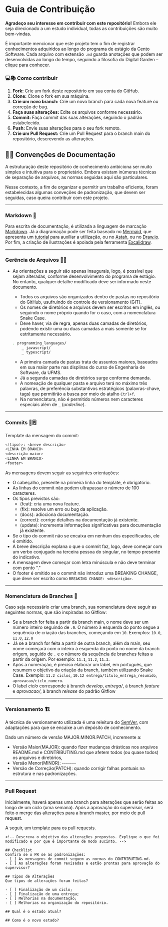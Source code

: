 # Guia de Contribuição
**Agradeço seu interesse em contribuir com este repositório!**
Embora ele seja direcionado a um estudo individual, todas as contribuições são muito bem-vindas.

É importante mencionar que este projeto tem o fim de registrar conhecimentos adquiridos ao longo do programa de estágio da Cento Software. Cada arquivo com extensão `.md` guarda anotações que podem ser desenvolvidas ao longo do tempo, seguindo a filosofia do Digital Garden – [clique para conhecer](https://obsidian.rocks/creating-a-digital-garden-in-obsidian/).


### 💻📚 Como contribuir 

1. **Fork:** Crie um fork deste repositório em sua conta do GitHub.
2. **Clone:** Clone o fork em sua máquina.
3. **Crie um novo branch:** Crie um novo branch para cada nova feature ou correção de bug. 
4. **Faça suas alterações:** Edite os arquivos conforme necessário.
5. **Commit:** Faça commit das suas alterações, seguindo o padrão estabelecido.
6. **Push:** Envie suas alterações para o seu fork remoto.
7. **Crie um Pull Request:** Crie um Pull Request para o branch main do repositório, descrevendo as alterações.


## 📑📃 Convenções de Documentação   
A estruturação deste repositório de conhecimento ambiciona ser muito simples e intuitiva para o proprietário. Embora existam inúmeras técnicas de separação de arquivos, as normas seguidas aqui são particulares.

Nesse contexto, a fim de organizar e permitir um trabalho eficiente, foram estabelecidas algumas conveções de padronização, que devem ser seguidas, caso queira contribuir com este projeto.

---------------------------------------
### Markdown 📌
Para escrita de documentação, é utilizada a linguagem de marcação [Markdown](https://docs.github.com/pt/get-started/writing-on-github/getting-started-with-writing-and-formatting-on-github/basic-writing-and-formatting-syntax). Já a diagramação pode ser feita baseado no [Mermaid](https://mermaid.js.org/), que apresenta um [tutorial](https://github.blog/developer-skills/github/include-diagrams-markdown-files-mermaid/) para auxíliar a utilização, ou no [Astah](https://astah.net/products/astah-community/), ou no [Draw.io](https://app.diagrams.net/). Por fim, a criação de ilustrações é apoiada pela ferramenta [Excalidraw](https://excalidraw.com/).

-------------------------
### Gerência de Arquivos 📂📝
- As orientações a seguir são apenas inaugurais, logo, é possível que sejam alteradas, conforme desenvolvimento do programa de estágio. No entanto, qualquer detalhe modificado deve ser informado neste documento.
    - Todos os arquivos são organizados dentro de pastas no repositório do GitHub, usufruindo do controle de versionamento (GIT). 
    - Os nomes de diretórios e arquivos devem ser escritos em inglês, ou seguindo o nome próprio quando for o caso, com a nomenclatura Snake Case.
    - Deve haver, via de regra, apenas duas camadas de diretórios, podendo existir uma ou duas camadas a mais somente se for estritamente necessário.

    ```bash
    . programming_languages/
        _ javascript/
        _ typescript/
    ```
    - A primeira camada de pastas trata de assuntos maiores, baseados em sua maior parte nas displinas do curso de Engenharia de Software, da UFMS.
    - Já a segunda camadas de diretórios surge conforme demanda.
    - A nomeação de qualquer pasta e arquivo terá no máximo três palavras, de preferência substantivos estratégicos (palavras-chave, tags) que permitirão a busca por meio do atalho `Ctrl+f`.
    - Na nomenclatura, não é permitido números nem caracteres especiais além de `_` (*underline*).

------------

### Commits 💾🗒

Template da mensagem do commit:
```sh
<(tipo)>: <breve descrição>
<LINHA EM BRANCO>
<descrição maior>
<LINHA EM BRANCO>
<footer>
```

As mensagens devem seguir as seguintes orientações:
- O cabeçalho, presente na primeira linha do template, é obrigatório.
- As linhas do commit não podem ultrapassar o número de 100 caracteres.
- Os tipos previstos são: 
   - (feat): cria uma nova feature.
   - (fix): resolve um erro ou bug da aplicação.
   - (docs): adiociona documentação.
   - (correct): corrige detalhes na documentação já existente.
   - (update): incrementa informações significativas para documentação já existente.
- Se o tipo do commit não se encaixa em nenhum dos especificados, ele é omitido.
- A breve descrição explana o que o commit faz, logo, deve começar com um verbo conjugado na terceira pessoa do singular, no tempo presente do indicativo.
- A mensagem deve começar com letra minúscula e não deve terminar com ponto "."
- O footer é omitido se o commit não introduz uma BREAKING CHANGE, que deve ser escrito como `BREAKING CHANGE: <descrição>`.

--------------------
### Nomenclatura de Branches 🌿

Caso seja necessário criar uma branch, sua nomenclatura deve seguir as seguintes normas, que são inspiradas no Gitflow:
- Se a branch for feita a partir da branch main, o nome deve ser um número inteiro seguindo de `.0`. O número à esquerda do ponto segue a sequência de criação das branches, começando em `10`. Exemplos: `10.0`, `11.0`, `12.0`
- Já se a branch for feita a partir de outra branch, além da main, seu nome começará com o inteiro à esquerda do ponto no nome da branch origem, seguido de `.` e o número da sequência de branches feitas a partir da origem. Por exemplo: `11.1`, `11.2`, `11.3`.
- Após a numeração, é preciso elaborar um label, em português, que resumem o objetivo da criação da branch, também utilizando Snake Case. Exemplo: `11.2 ciclos`, `10.12 entrega/titulo_entrega_resumido`, `aprovacao/ciclo_numero`.
- O label _ciclo_ corresponde à branch _develop_, _entrega/_, à branch _feature_ e _aprovacao/_, à branch _release_ do padrão Gitflow  

-------------------------
### Versionamento 🏗

A técnica de versionamento utilizada é uma releitura do [SemVer](https://semver.org/lang/pt-BR/), com adaptações para que se encaixe a um depósito de conhecimento.

Dado um número de versão MAJOR.MINOR.PATCH, incremente a:
- Versão Maior(MAJOR): quando fizer mudanças drásticas nos arquivos README.md e CONTRIBUTING.md que afetem todos (ou quase todos) os arquivos e diretórios,
- Versão Menor(MINOR): -------
- Versão de Correção(PATCH): quando corrigir falhas pontuais na estrutura e nas padronizações.

---------
### Pull Request

Inicialmente, haverá apenas uma branch para alterações que serão feitas ao longo de um ciclo (uma semana). Após a aprovação do supervisor, será feito o merge das alterações para a branch master, por meio de pull request.

A seguir, um template para os pull requests.

```
<!-- Descreva o objetivo das alterações propostas. Explique o que foi modificado e por que é importante de modo sucinto. -->

## Checklist
Confira se o PR se as padronizações:
- [ ] As mensagens de commit seguem as normas do CONTRIBUTING.md.
- [ ] As alterações foram revisadas e estão prontas para aprovação do supervisor?

## Tipos de Alterações
Que tipos de alterações foram feitas?

- [ ] Finalização de um ciclo;
- [ ] Finalização de uma entrega;
- [ ] Melhorias na documentação;
- [ ] Melhorias na organização do repositório.

## Qual é o estado atual?

## Como é o novo estado?

```





